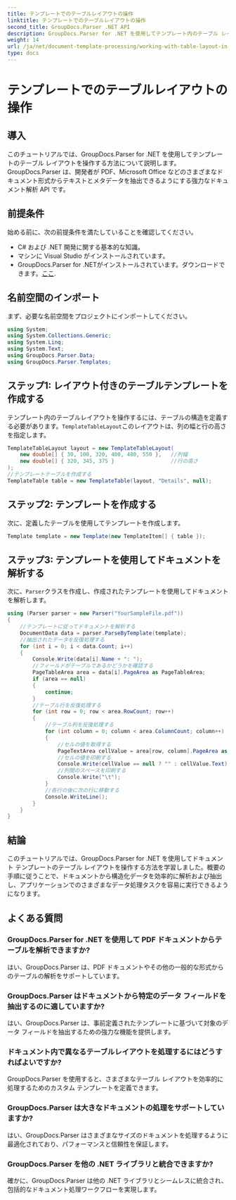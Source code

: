 ```yaml
---
title: テンプレートでのテーブルレイアウトの操作
linktitle: テンプレートでのテーブルレイアウトの操作
second_title: GroupDocs.Parser .NET API
description: GroupDocs.Parser for .NET を使用してテンプレート内のテーブル レイアウトを操作する方法を学習します。ドキュメントから構造化データを効率的に抽出します。
weight: 14
url: /ja/net/document-template-processing/working-with-table-layout-in-templates/
type: docs
---
```

# テンプレートでのテーブルレイアウトの操作

## 導入
このチュートリアルでは、GroupDocs.Parser for .NET を使用してテンプレートのテーブル レイアウトを操作する方法について説明します。GroupDocs.Parser は、開発者が PDF、Microsoft Office などのさまざまなドキュメント形式からテキストとメタデータを抽出できるようにする強力なドキュメント解析 API です。
## 前提条件
始める前に、次の前提条件を満たしていることを確認してください。
- C# および .NET 開発に関する基本的な知識。
- マシンに Visual Studio がインストールされています。
-  GroupDocs.Parser for .NETがインストールされています。ダウンロードできます。[ここ](https://releases.groupdocs.com/parser/net/).

## 名前空間のインポート
まず、必要な名前空間をプロジェクトにインポートしてください。
```csharp
using System;
using System.Collections.Generic;
using System.Linq;
using System.Text;
using GroupDocs.Parser.Data;
using GroupDocs.Parser.Templates;
```
## ステップ1: レイアウト付きのテーブルテンプレートを作成する
テンプレート内のテーブルレイアウトを操作するには、テーブルの構造を定義する必要があります。`TemplateTableLayout`このレイアウトは、列の幅と行の高さを指定します。
```csharp
TemplateTableLayout layout = new TemplateTableLayout(
    new double[] { 30, 100, 320, 400, 480, 550 },   //列幅
    new double[] { 320, 345, 375 }                  //行の高さ
);
//テンプレートテーブルを作成する
TemplateTable table = new TemplateTable(layout, "Details", null);
```
## ステップ2: テンプレートを作成する
次に、定義したテーブルを使用してテンプレートを作成します。
```csharp
Template template = new Template(new TemplateItem[] { table });
```
## ステップ3: テンプレートを使用してドキュメントを解析する
次に、`Parser`クラスを作成し、作成されたテンプレートを使用してドキュメントを解析します。
```csharp
using (Parser parser = new Parser("YourSampleFile.pdf"))
{
    //テンプレートに従ってドキュメントを解析する
    DocumentData data = parser.ParseByTemplate(template);
    //抽出されたデータを反復処理する
    for (int i = 0; i < data.Count; i++)
    {
        Console.Write(data[i].Name + ": ");
        //フィールドがテーブルであるかどうかを確認する
        PageTableArea area = data[i].PageArea as PageTableArea;
        if (area == null)
        {
            continue;
        }
        //テーブル行を反復処理する
        for (int row = 0; row < area.RowCount; row++)
        {
            //テーブル列を反復処理する
            for (int column = 0; column < area.ColumnCount; column++)
            {
                //セルの値を取得する
                PageTextArea cellValue = area[row, column].PageArea as PageTextArea;
                //セルの値を印刷する
                Console.Write(cellValue == null ? "" : cellValue.Text);
                //列間のスペースを印刷する
                Console.Write("\t");
            }
            //各行の後に次の行に移動する
            Console.WriteLine();
        }
    }
}
```

## 結論
このチュートリアルでは、GroupDocs.Parser for .NET を使用してドキュメント テンプレートのテーブル レイアウトを操作する方法を学習しました。概要の手順に従うことで、ドキュメントから構造化データを効率的に解析および抽出し、アプリケーションでのさまざまなデータ処理タスクを容易に実行できるようになります。

## よくある質問
### GroupDocs.Parser for .NET を使用して PDF ドキュメントからテーブルを解析できますか?
はい、GroupDocs.Parser は、PDF ドキュメントやその他の一般的な形式からのテーブルの解析をサポートしています。
### GroupDocs.Parser はドキュメントから特定のデータ フィールドを抽出するのに適していますか?
はい、GroupDocs.Parser は、事前定義されたテンプレートに基づいて対象のデータ フィールドを抽出するための強力な機能を提供します。
### ドキュメント内で異なるテーブルレイアウトを処理するにはどうすればよいですか?
GroupDocs.Parser を使用すると、さまざまなテーブル レイアウトを効率的に処理するためのカスタム テンプレートを定義できます。
### GroupDocs.Parser は大きなドキュメントの処理をサポートしていますか?
はい、GroupDocs.Parser はさまざまなサイズのドキュメントを処理するように最適化されており、パフォーマンスと信頼性を保証します。
### GroupDocs.Parser を他の .NET ライブラリと統合できますか?
確かに、GroupDocs.Parser は他の .NET ライブラリとシームレスに統合され、包括的なドキュメント処理ワークフローを実現します。